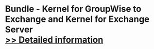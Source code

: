 # Bundle - Kernel for GroupWise to Exchange and Kernel for Exchange Server<br />[>> Detailed information](https://secure.element5.com/esales/product.html?productid=300517150&affiliateid=200057808)